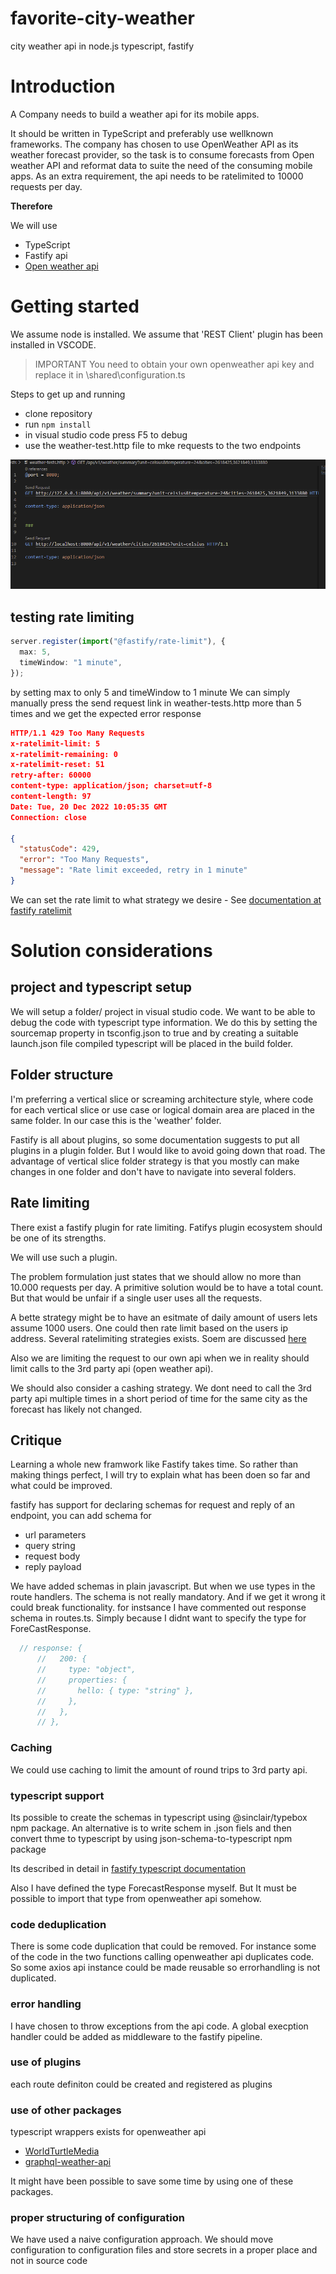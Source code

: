 # favorite-city-weather
city weather api in node.js typescript, fastify


# Introduction

A Company needs to build a weather api for its mobile apps. 

It should be written in TypeScript and preferably use wellknown frameworks. 
The company has chosen to use OpenWeather API as its weather forecast provider, so the task is to 
consume forecasts from Open weather API and reformat data to suite the need of the consuming mobile apps.
As an extra requirement, the api needs to be ratelimited to 10000 requests per day.

**Therefore**

We will use

* TypeScript
* Fastify api
* [Open weather api](https://openweathermap.org/forecast5#cityid5)


# Getting started

We assume node is installed. 
We assume that 'REST Client' plugin has been installed in VSCODE.

> IMPORTANT You need to obtain your own openweather api key and replace it in \shared\configuration.ts

Steps to get up and running

* clone repository
* run ``` npm install ``` 
* in visual studio code press F5 to debug
* use the weather-test.http file to mke requests to the two endpoints

![http endpoint tets](./media/weather-tests-http.png)

## testing rate limiting

```typescript
server.register(import("@fastify/rate-limit"), {
  max: 5,
  timeWindow: "1 minute",
});
```

by setting max to only 5 and timeWindow to 1 minute
We can simply manually press the send request link in weather-tests.http more than 5 times and we get the expected error response

```json
HTTP/1.1 429 Too Many Requests
x-ratelimit-limit: 5
x-ratelimit-remaining: 0
x-ratelimit-reset: 51
retry-after: 60000
content-type: application/json; charset=utf-8
content-length: 97
Date: Tue, 20 Dec 2022 10:05:35 GMT
Connection: close

{
  "statusCode": 429,
  "error": "Too Many Requests",
  "message": "Rate limit exceeded, retry in 1 minute"
}
```

We can set the rate limit to what strategy we desire - See [documentation at fastify ratelimit](https://github.com/fastify/fastify-rate-limit) 

# Solution considerations


## project and typescript setup
We will setup a folder/ project in visual studio code.
We want to be able to debug the code with typescript type information. We do this by setting the sourcemap property in tsconfig.json to true and by creating a suitable launch.json file
compiled typescript will be placed in the build folder. 

## Folder structure

I'm preferring a vertical slice or screaming architecture style, where code for each vertical slice or use case or logical domain area are placed in the same folder. In our case this is the 'weather' folder.

Fastify is all about plugins, so some documentation suggests to put all plugins in a plugin folder. But I would like to avoid going down that road. The advantage of vertical slice folder strategy is that you mostly can make changes in one folder and don't have to navigate into several folders.

## Rate limiting

There exist a fastify plugin for rate limiting. Fatifys plugin ecosystem should be one of its strengths.

We will use such a plugin.

The problem formulation just states that we should allow no more than 10.000 requests per day.
A primitive solution would be to have a total count. But that would be unfair if a single user uses all the requests.

A bette strategy might be to have an esitmate of daily amount of users lets assume 1000 users. One could then rate limit based on the users ip address. Several ratelimiting strategies exists. Soem are discussed [here](https://cloud.google.com/architecture/rate-limiting-strategies-techniques)  

Also we are limiting the request to our own api when we in reality should limit calls to the 3rd party api (open weather api).

We should also consider a cashing strategy. We dont need to call the 3rd party api multiple times in a short period of time for the same city as the forecast has likely not changed.

## Critique

Learning a whole new framwork like Fastify takes time. So rather than making things perfect, I will try to explain what has been doen so far and what could be improved.

fastify has support for declaring schemas for request and reply of an endpoint, you can add schema for

* url parameters
* query string
* request body
* reply payload

We have added schemas in plain javascript. But when we use types in the route handlers. The schema is not really mandatory. And if we get it wrong it could break functionality. for instsance I have commented out response schema in routes.ts. Simply because I didnt want to specify the type for ForeCastResponse.

```javascript
  // response: {
      //   200: {
      //     type: "object",
      //     properties: {
      //       hello: { type: "string" },
      //     },
      //   },
      // },
```

### Caching

We could use caching to limit the amount of round trips to 3rd party api.


### typescript support

Its possible to create the schemas in typescript using @sinclair/typebox npm package. An alternative is to write schem in .json fiels and then convert thme to typescript by using json-schema-to-typescript npm package

Its described in detail in  [fastify typescript documentation](https://www.fastify.io/docs/latest/Reference/TypeScript/)

Also I have defined the type ForecastResponse myself. But It must be possible to import that type from openweather api somehow.

### code deduplication

There is some code duplication that could be removed. For instance some of the code in the two functions calling openweather api duplicates code. So some axios api instance could be made reusable so errorhandling is not duplicated.

### error handling

I have chosen to throw exceptions from the api code. A global execption handler could be added as middleware to the fastify pipeline.

### use of plugins

each route definiton could be created and registered as plugins

### use of other packages

typescript wrappers exists for openweather api 

* [WorldTurtleMedia](https://github.com/worldturtlemedia/openweathermap-onecall)
* [graphql-weather-api](https://github.com/konstantinmuenster/graphql-weather-api)

It might have been possible to save some time by using one of these packages.

### proper structuring of configuration

We have used a naive configuration approach. We should move configuration to configuration files and store secrets in a proper place and not in source code















